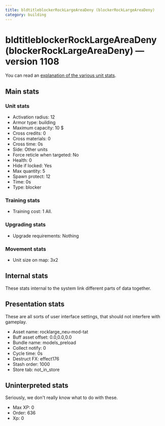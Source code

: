 ```yaml
---
title: bldtitleblockerRockLargeAreaDeny (blockerRockLargeAreaDeny)
category: building
---
```


# bldtitleblockerRockLargeAreaDeny (blockerRockLargeAreaDeny) — version 1108

You can read an [explanation  of the various unit stats](unitexplained.md).

## Main stats

### Unit stats

  * Activation radius: 12
  * Armor type: building
  * Maximum capacity: 10 $
  * Cross credits: 0
  * Cross materials: 0
  * Cross time: 0s
  * Side: Other units
  * Force reticle when targeted: No
  * Health: 0
  * Hide if locked: Yes
  * Max quantity: 5
  * Spawn protect: 12
  * Time: 0s
  * Type: blocker

### Training stats

  * Training cost: 1 All.

### Upgrading stats

  * Upgrade requirements: Nothing

### Movement stats

  * Unit size on map: 3x2

## Internal stats

These stats internal to the system link different parts of data together.


## Presentation stats

These are all sorts of user interface settings, that should not interfere with gameplay.

  * Asset name: rocklarge_neu-mod-tat
  * Buff asset offset: 0.0,0.0,0.0
  * Bundle name: models_preload
  * Collect notify: 0
  * Cycle time: 0s
  * Destruct FX: effect176
  * Stash order: 1000
  * Store tab: not_in_store

## Uninterpreted stats

Seriously, we don't really know what to do with these.

  * Max XP: 0
  * Order: 636
  * Xp: 0

